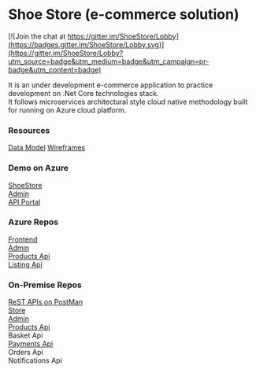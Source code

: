 # Shoe Store (e-commerce solution)

[![Join the chat at https://gitter.im/ShoeStore/Lobby](https://badges.gitter.im/ShoeStore/Lobby.svg)](https://gitter.im/ShoeStore/Lobby?utm_source=badge&utm_medium=badge&utm_campaign=pr-badge&utm_content=badge)

It is an under development e-commerce application to practice development on .Net Core technologies stack. \
It follows microservices architectural style cloud native methodology built for running on Azure cloud platform.

### Resources

[Data Model](https://github.com/shifatullah/ShoeStore/wiki/Data-Model)
[Wireframes](https://app.moqups.com/shifatullah/ZiU0oVmTf5/view/page/aa9df7b72)

### Demo on Azure
[ShoeStore](https://shoestore-frontend-aspnetcore-azure.azurewebsites.net) \
[Admin](https://shoestore-admin-angular-azure.azurewebsites.net) \
[API Portal](https://shoestore-apim.developer.azure-api.net)

### Azure Repos

[Frontend](https://github.com/shifatullah/shoestore-frontend-aspnetcore-azure) \
[Admin](https://github.com/shifatullah/shoestore-admin-angular-azure) \
[Products Api](https://github.com/shifatullah/shoestore-products-aspnetcore-azure) \
[Listing Api](https://github.com/shifatullah/shoestore-listing-aspnetcore-azure) 

### On-Premise Repos

[ReST APIs on PostMan](https://github.com/Shifatullah/shoestore-postman-dotnetcore) \
[Store](https://github.com/Shifatullah/shoestore-frontend-aspnetcore) \
[Admin](https://github.com/shifatullah/shoestore-admin-angular) \
[Products Api](https://github.com/shifatullah/shoestore-products-aspnetcore) \
Basket Api \
[Payments Api](https://github.com/shifatullah/shoestore-payments-aspnetcore) \
Orders Api \
Notifications Api
